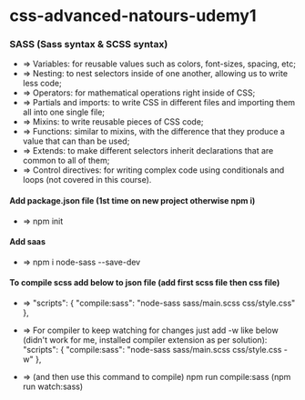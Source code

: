 # css-advanced-natours-udemy1
### SASS (Sass syntax & SCSS syntax)
* => Variables: for reusable values such as colors, font-sizes, spacing, etc;
* => Nesting: to nest selectors inside of one another, allowing us to write less code;
* => Operators: for mathematical operations right inside of CSS;
* => Partials and imports: to write CSS in different files and importing them all into one single file;
* => Mixins: to write reusable pieces of CSS code;
* => Functions: similar to mixins, with the difference that they produce a value that can than be used; 
* => Extends: to make different selectors inherit declarations that are common to all of them;
* => Control directives: for writing complex code using conditionals and loops (not covered in this course).

#### Add package.json file (1st time on new project otherwise npm i)
* => npm init
#### Add saas
* => npm i node-sass --save-dev

#### To compile scss add below to json file (add first scss file then css file)
* => "scripts": {
    "compile:sass": "node-sass sass/main.scss css/style.css"
  },
* => For compiler to keep watching for changes just add -w like below (didn't work for me, installed compiler extension as per solution):
    "scripts": {
    "compile:sass": "node-sass sass/main.scss css/style.css -w"
  },

* => (and then use this command to compile) npm run compile:sass (npm run watch:sass)
